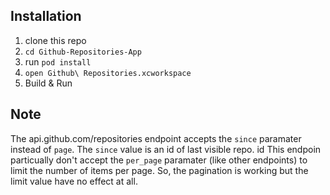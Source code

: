 ## Installation

1. clone this repo 
1. `cd Github-Repositories-App`
1. run `pod install`
1. `open Github\ Repositories.xcworkspace`
1. Build & Run

## Note
The api.github.com/repositories endpoint accepts the `since` paramater instead of `page`.
The `since` value is an id of last visible repo. id
This endpoin particually don't accept the `per_page` paramater (like other endpoints) to limit the number of items per page.
So, the pagination is working but the limit value have no effect at all.
